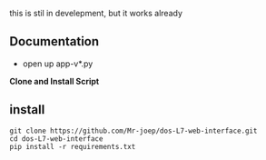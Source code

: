 this is stil in develepment, but it works already


## Documentation
* open up app-v*.py 


**Clone and Install Script**

## install
```shell script
git clone https://github.com/Mr-joep/dos-L7-web-interface.git
cd dos-L7-web-interface
pip install -r requirements.txt
```